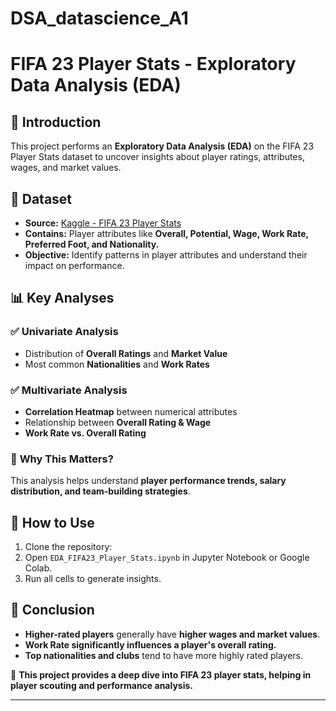 # DSA_datascience_A1
# FIFA 23 Player Stats - Exploratory Data Analysis (EDA)

## 📌 Introduction  
This project performs an **Exploratory Data Analysis (EDA)** on the FIFA 23 Player Stats dataset to uncover insights about player ratings, attributes, wages, and market values.

## 📂 Dataset  
- **Source:** [Kaggle - FIFA 23 Player Stats](https://www.kaggle.com/datasets/bryanb/fifa-player-stats-database)  
- **Contains:** Player attributes like **Overall, Potential, Wage, Work Rate, Preferred Foot, and Nationality.**  
- **Objective:** Identify patterns in player attributes and understand their impact on performance.

## 📊 Key Analyses  
### ✅ **Univariate Analysis**  
- Distribution of **Overall Ratings** and **Market Value**  
- Most common **Nationalities** and **Work Rates**  

### ✅ **Multivariate Analysis**  
- **Correlation Heatmap** between numerical attributes  
- Relationship between **Overall Rating & Wage**  
- **Work Rate vs. Overall Rating**  

### 📌 **Why This Matters?**  
This analysis helps understand **player performance trends, salary distribution, and team-building strategies**.

## 🚀 How to Use  
1. Clone the repository:
2. Open `EDA_FIFA23_Player_Stats.ipynb` in Jupyter Notebook or Google Colab.  
3. Run all cells to generate insights.


## 📜 Conclusion  
- **Higher-rated players** generally have **higher wages and market values**.  
- **Work Rate significantly influences a player's overall rating.**  
- **Top nationalities and clubs** tend to have more highly rated players.

📌 **This project provides a deep dive into FIFA 23 player stats, helping in player scouting and performance analysis.**  

---
